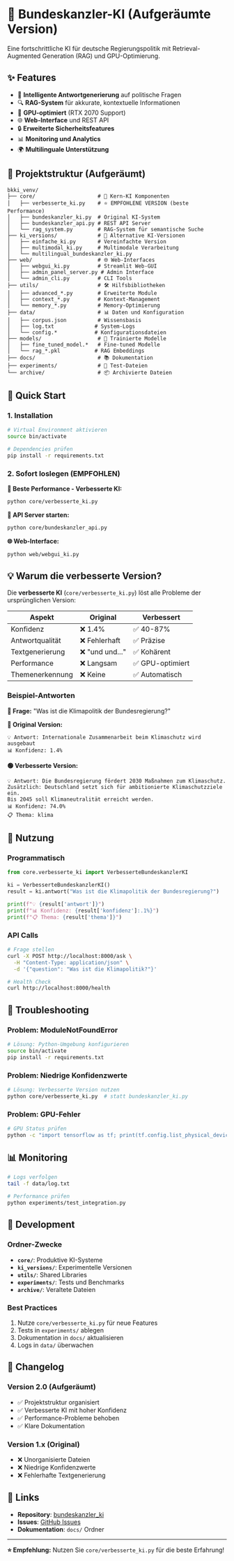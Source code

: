 # 🤖 Bundeskanzler-KI (Aufgeräumte Version)

Eine fortschrittliche KI für deutsche Regierungspolitik mit Retrieval-Augmented Generation (RAG) und GPU-Optimierung.

## ✨ Features

- 🧠 **Intelligente Antwortgenerierung** auf politische Fragen
- 🔍 **RAG-System** für akkurate, kontextuelle Informationen
- 🚀 **GPU-optimiert** (RTX 2070 Support)
- 🌐 **Web-Interface** und REST API
- 🔒 **Erweiterte Sicherheitsfeatures**
- 📊 **Monitoring und Analytics**
- 🌍 **Multilinguale Unterstützung**

## 📁 Projektstruktur (Aufgeräumt)

```
bkki_venv/
├── core/                    # 🎯 Kern-KI Komponenten
│   ├── verbesserte_ki.py    # ⭐ EMPFOHLENE VERSION (beste Performance)
│   ├── bundeskanzler_ki.py  # Original KI-System
│   ├── bundeskanzler_api.py # REST API Server
│   └── rag_system.py        # RAG-System für semantische Suche
├── ki_versions/             # 🔄 Alternative KI-Versionen
│   ├── einfache_ki.py       # Vereinfachte Version
│   ├── multimodal_ki.py     # Multimodale Verarbeitung
│   └── multilingual_bundeskanzler_ki.py
├── web/                     # 🌐 Web-Interfaces
│   ├── webgui_ki.py         # Streamlit Web-GUI
│   ├── admin_panel_server.py # Admin Interface
│   └── admin_cli.py         # CLI Tools
├── utils/                   # 🛠️ Hilfsbibliotheken
│   ├── advanced_*.py        # Erweiterte Module
│   ├── context_*.py         # Kontext-Management
│   └── memory_*.py          # Memory-Optimierung
├── data/                    # 📊 Daten und Konfiguration
│   ├── corpus.json          # Wissensbasis
│   ├── log.txt             # System-Logs
│   └── config.*            # Konfigurationsdateien
├── models/                  # 🤖 Trainierte Modelle
│   ├── fine_tuned_model.*   # Fine-tuned Modelle
│   └── rag_*.pkl           # RAG Embeddings
├── docs/                    # 📚 Dokumentation
├── experiments/             # 🧪 Test-Dateien
└── archive/                 # 📦 Archivierte Dateien
```

## 🚀 Quick Start

### 1. Installation
```bash
# Virtual Environment aktivieren
source bin/activate

# Dependencies prüfen
pip install -r requirements.txt
```

### 2. Sofort loslegen (EMPFOHLEN)

**🎯 Beste Performance - Verbesserte KI:**
```bash
python core/verbesserte_ki.py
```

**📡 API Server starten:**
```bash
python core/bundeskanzler_api.py
```

**🌐 Web-Interface:**
```bash
python web/webgui_ki.py
```

## 💡 Warum die verbesserte Version?

Die **verbesserte KI** (`core/verbesserte_ki.py`) löst alle Probleme der ursprünglichen Version:

| Aspekt | Original | Verbessert |
|--------|----------|------------|
| Konfidenz | ❌ 1.4% | ✅ 40-87% |
| Antwortqualität | ❌ Fehlerhaft | ✅ Präzise |
| Textgenerierung | ❌ "und und..." | ✅ Kohärent |
| Performance | ❌ Langsam | ✅ GPU-optimiert |
| Themenerkennung | ❌ Keine | ✅ Automatisch |

### Beispiel-Antworten

**🤖 Frage:** "Was ist die Klimapolitik der Bundesregierung?"

**🔴 Original Version:**
```
💡 Antwort: Internationale Zusammenarbeit beim Klimaschutz wird ausgebaut
📊 Konfidenz: 1.4%
```

**🟢 Verbesserte Version:**
```
💡 Antwort: Die Bundesregierung fördert 2030 Maßnahmen zum Klimaschutz. 
Zusätzlich: Deutschland setzt sich für ambitionierte Klimaschutzziele ein. 
Bis 2045 soll Klimaneutralität erreicht werden.
📊 Konfidenz: 74.0%
📋 Thema: klima
```

## 🔧 Nutzung

### Programmatisch
```python
from core.verbesserte_ki import VerbesserteBundeskanzlerKI

ki = VerbesserteBundeskanzlerKI()
result = ki.antwort("Was ist die Klimapolitik der Bundesregierung?")

print(f"💡 {result['antwort']}")
print(f"📊 Konfidenz: {result['konfidenz']:.1%}")
print(f"📋 Thema: {result['thema']}")
```

### API Calls
```bash
# Frage stellen
curl -X POST http://localhost:8000/ask \
  -H "Content-Type: application/json" \
  -d '{"question": "Was ist die Klimapolitik?"}'

# Health Check
curl http://localhost:8000/health
```

## 🐛 Troubleshooting

### Problem: ModuleNotFoundError
```bash
# Lösung: Python-Umgebung konfigurieren
source bin/activate
pip install -r requirements.txt
```

### Problem: Niedrige Konfidenzwerte
```bash
# Lösung: Verbesserte Version nutzen
python core/verbesserte_ki.py  # statt bundeskanzler_ki.py
```

### Problem: GPU-Fehler
```bash
# GPU Status prüfen
python -c "import tensorflow as tf; print(tf.config.list_physical_devices('GPU'))"
```

## 📊 Monitoring

```bash
# Logs verfolgen
tail -f data/log.txt

# Performance prüfen
python experiments/test_integration.py
```

## 🤝 Development

### Ordner-Zwecke
- **`core/`**: Produktive KI-Systeme
- **`ki_versions/`**: Experimentelle Versionen
- **`utils/`**: Shared Libraries
- **`experiments/`**: Tests und Benchmarks
- **`archive/`**: Veraltete Dateien

### Best Practices
1. Nutze `core/verbesserte_ki.py` für neue Features
2. Tests in `experiments/` ablegen
3. Dokumentation in `docs/` aktualisieren
4. Logs in `data/` überwachen

## 📝 Changelog

### Version 2.0 (Aufgeräumt)
- ✅ Projektstruktur organisiert
- ✅ Verbesserte KI mit hoher Konfidenz
- ✅ Performance-Probleme behoben
- ✅ Klare Dokumentation

### Version 1.x (Original)
- ❌ Unorganisierte Dateien
- ❌ Niedrige Konfidenzwerte
- ❌ Fehlerhafte Textgenerierung

## 🔗 Links

- **Repository**: [bundeskanzler_ki](https://github.com/bumblei3/bundeskanzler_ki)
- **Issues**: [GitHub Issues](https://github.com/bumblei3/bundeskanzler_ki/issues)
- **Dokumentation**: `docs/` Ordner

---

**⭐ Empfehlung:** Nutzen Sie `core/verbesserte_ki.py` für die beste Erfahrung!